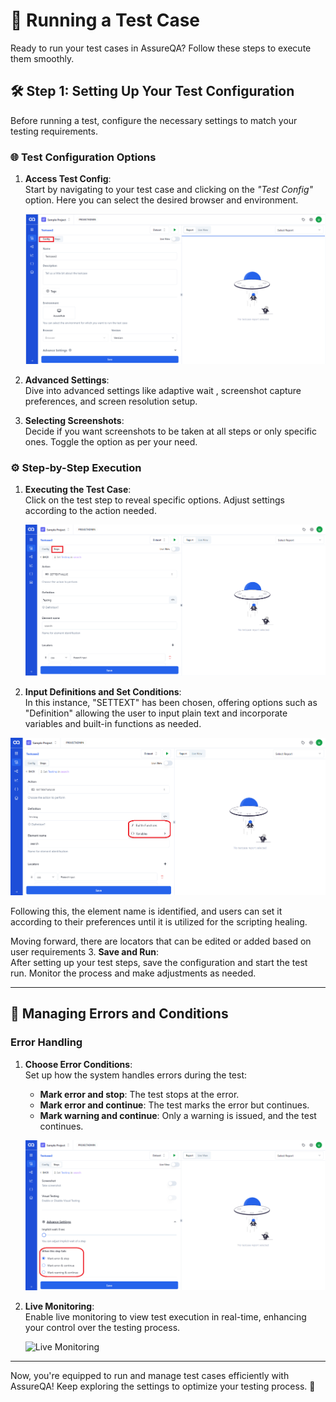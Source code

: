 # 🚀 Running a Test Case

Ready to run your test cases in AssureQA? Follow these steps to execute them smoothly.

## 🛠️ Step 1: Setting Up Your Test Configuration

Before running a test, configure the necessary settings to match your testing requirements.

### 🌐 Test Configuration Options

1. **Access Test Config**:  
   Start by navigating to your test case and clicking on the *"Test Config"* option. Here you can select the desired browser and environment.

   ![Test Config](./TestcaseImages/1.Test%20config(Running%20Testcase).png)

2. **Advanced Settings**:  
   Dive into advanced settings like adaptive wait , screenshot capture preferences, and screen resolution setup.

3. **Selecting Screenshots**:  
   Decide if you want screenshots to be taken at all steps or only specific ones. Toggle the option as per your need.

### ⚙️ Step-by-Step Execution

1. **Executing the Test Case**:  
   Click on the test step to reveal specific options. Adjust settings according to the action needed.

   ![Test Steps](./TestcaseImages/2.TestSteps(Running%20Testcase).png)

2. **Input Definitions and Set Conditions**:  
   In this instance, "SETTEXT" has been chosen, offering options such as "Definition" allowing the user to input plain text and incorporate variables and built-in functions as needed.

![Input Values to definition(Running Testcase)](./TestcaseImages/3.Input%20Values%20to%20definiton(Running%20Testcase).png)

Following this, the element name is identified, and users can set it according to their preferences until it is utilized for the scripting healing.

Moving forward, there are locators that can be edited or added based on user requirements
3. **Save and Run**:  
   After setting up your test steps, save the configuration and start the test run. Monitor the process and make adjustments as needed.

---

## 🚦 Managing Errors and Conditions

### Error Handling

1. **Choose Error Conditions**:  
   Set up how the system handles errors during the test:
   - **Mark error and stop**: The test stops at the error.
   - **Mark error and continue**: The test marks the error but continues.
   - **Mark warning and continue**: Only a warning is issued, and the test continues.

   ![Error Conditions](./TestcaseImages/4.Three%20conditions(Running%20Testcase).png)

2. **Live Monitoring**:  
   Enable live monitoring to view test execution in real-time, enhancing your control over the testing process.

   ![Live Monitoring](/images/LV.png)

---

Now, you're equipped to run and manage test cases efficiently with AssureQA! Keep exploring the settings to optimize your testing process. 🌟
